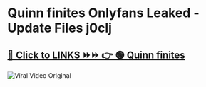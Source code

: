
 # Quinn finites Onlyfans Leaked - Update Files j0clj

## <h2><a href="https://clipsfans.com/Quinn_finites&ref=git">🔗 Click to LINKS ⏩⏩ 👉 🟢 Quinn finites </a></h2>

<a href="https://clipsfans.com/Quinn_finites&ref=git" rel="nofollow" data-target="animated-image.originalLink"><img src="https://i.ibb.co.com/xMMVF88/686577567.gif" alt="Viral Video Original" style="max-width: 100%; display: inline-block;" data-target="animated-image.originalImage"></a>


